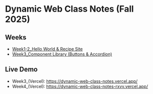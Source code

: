 # Dynamic Web Class Notes (Fall 2025)

## Weeks
- [Week1-2_Hello World & Recipe Site](./Homework/week01-02)  
- [Week3_Component Library (Buttons & Accordion)](./Homework/week03)

## Live Demo
- Week3_(Vercel): https://dynamic-web-class-notes.vercel.app/
- Week4_(Vercel): https://dynamic-web-class-notes-rxvv.vercel.app/